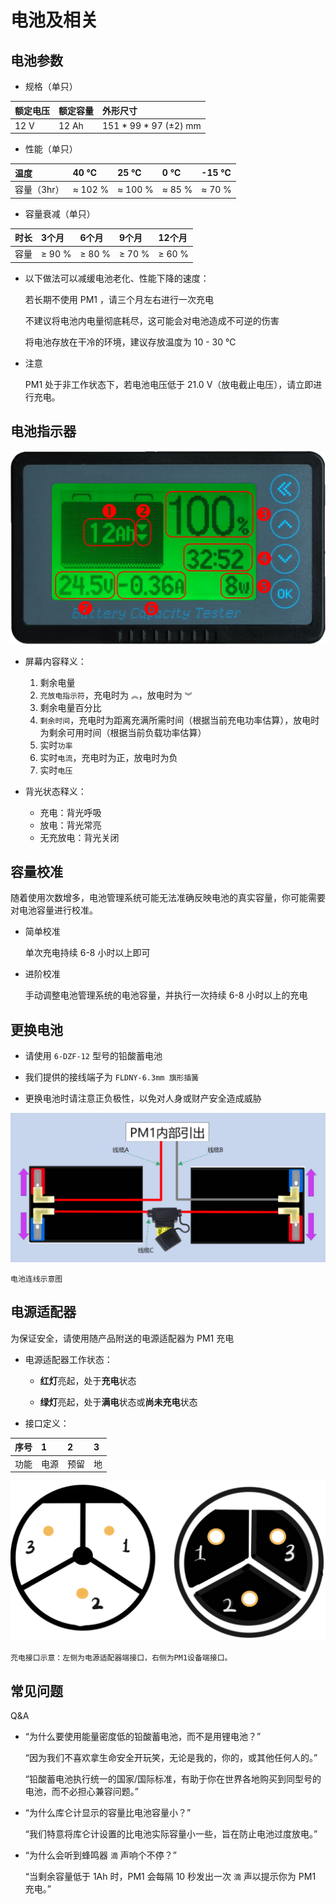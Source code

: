 # 电池及相关

## 电池参数

* 规格（单只）

| 额定电压 | 额定容量  | 外形尺寸               |
| :------ | :------- | :--------------------- |
| 12 V    | 12 Ah    | 151 * 99 * 97 (±2) mm  |
       
* 性能（单只）

| 温度        | 40 ℃   |25 ℃    | 0 ℃   | -15 ℃   | 
| :---------- | :----- | :------ | :----- | :------- |
| 容量（3hr） | ≈ 102 % | ≈ 100 % | ≈ 85 % | ≈ 70 %   |

* 容量衰减（单只）

| 时长     | 3个月   | 6个月   | 9个月   | 12个月    |
| :------  | :------ | :------ | :------ | :------ |
| 容量     | ≥ 90 %  | ≥ 80 % | ≥ 70 %  | ≥ 60 %    |

* 以下做法可以减缓电池老化、性能下降的速度：

  若长期不使用 PM1 ，请三个月左右进行一次充电

  不建议将电池内电量彻底耗尽，这可能会对电池造成不可逆的伤害

  将电池存放在干冷的环境，建议存放温度为 10 - 30 ℃

* 注意

    PM1 处于非工作状态下，若电池电压低于 21.0 V（放电截止电压），请立即进行充电。
    
## 电池指示器

![](imgs/battery_indicator.png)

* 屏幕内容释义：

  1. 剩余电量
  2. `充放电指示符`，充电时为 `︽`，放电时为 `︾`
  3. 剩余电量百分比
  4. `剩余时间`，充电时为距离充满所需时间（根据当前充电功率估算），放电时为剩余可用时间（根据当前负载功率估算）
  5. 实时`功率`
  6. 实时`电流`，充电时为正，放电时为负
  7. 实时`电压`

* 背光状态释义：

  * 充电：背光呼吸
  * 放电：背光常亮
  * 无充放电：背光关闭


## 容量校准

随着使用次数增多，电池管理系统可能无法准确反映电池的真实容量，你可能需要对电池容量进行校准。

* 简单校准

  单次充电持续 6-8 小时以上即可

* 进阶校准

  手动调整电池管理系统的电池容量，并执行一次持续 6-8 小时以上的充电

## 更换电池

* 请使用 `6-DZF-12` 型号的铅酸蓄电池

* 我们提供的接线端子为 `FLDNY-6.3mm 旗形插簧` 

* 更换电池时请注意正负极性，以免对人身或财产安全造成威胁

![](imgs/battery_connection_diagram.png)

    电池连线示意图

## 电源适配器

为保证安全，请使用随产品附送的电源适配器为 PM1 充电

* 电源适配器工作状态：

    * **红灯**亮起，处于**充电**状态

    * **绿灯**亮起，处于**满电**状态或**尚未充电**状态

* 接口定义：

| 序号     | 1        | 2      | 3      |  
| :------  | :------ | :------ |:------ |
| 功能     | 电源     | 预留    | 地     | 
    

![](imgs/llt_m16_3p.png)

    充电接口示意：左侧为电源适配器端接口，右侧为PM1设备端接口。


## 常见问题

Q&A

* “为什么要使用能量密度低的铅酸蓄电池，而不是用锂电池？”

  “因为我们不喜欢拿生命安全开玩笑，无论是我的，你的，或其他任何人的。”

  “铅酸蓄电池执行统一的国家/国际标准，有助于你在世界各地购买到同型号的电池，而不必担心兼容问题。”

* “为什么库仑计显示的容量比电池容量小？”
  
  “我们特意将库仑计设置的比电池实际容量小一些，旨在防止电池过度放电。”

* “为什么会听到蜂鸣器 `滴` 声响个不停？”

  “当剩余容量低于 1Ah 时，PM1 会每隔 10 秒发出一次 `滴` 声以提示你为 PM1 充电。”
